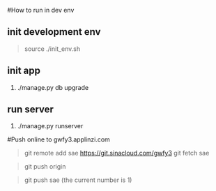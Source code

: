 #How to run in dev env

## init development env
> source ./init_env.sh

## init app
1. ./manage.py db upgrade

## run server
1. ./manage.py runserver


#Push online to gwfy3.applinzi.com
> git remote add sae https://git.sinacloud.com/gwfy3
> git fetch sae

> git push origin


> git push sae <number> (the current number is 1)



